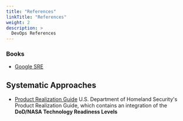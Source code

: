 ```yaml
---
title: "References"
linkTitle: "References"
weight: 2
description: >
  DevOps References
---
```


### Books
- [Google SRE](https://sre.google/books/)

## Systematic Approaches
- [Product Realization Guide](product_realization_guide.pdf)
U.S. Department of Homeland Security's Product Realization Guide, which contains an integration of the **DoD/NASA Technology Readiness Levels**